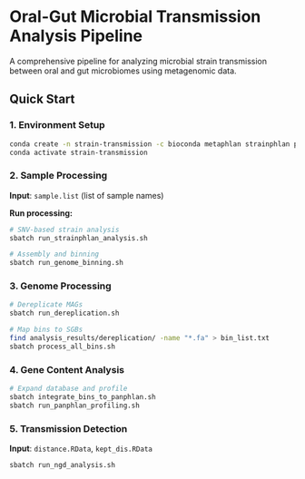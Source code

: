 # Oral-Gut Microbial Transmission Analysis Pipeline

A comprehensive pipeline for analyzing microbial strain transmission between oral and gut microbiomes using metagenomic data.

## Quick Start

### 1. Environment Setup
```bash
conda create -n strain-transmission -c bioconda metaphlan strainphlan panphlan phylophlan bowtie2 samtools metawrap drep r
conda activate strain-transmission
```

### 2. Sample Processing
**Input**: `sample.list` (list of sample names)

**Run processing:**
```bash
# SNV-based strain analysis
sbatch run_strainphlan_analysis.sh

# Assembly and binning
sbatch run_genome_binning.sh
```

### 3. Genome Processing
```bash
# Dereplicate MAGs
sbatch run_dereplication.sh

# Map bins to SGBs
find analysis_results/dereplication/ -name "*.fa" > bin_list.txt
sbatch process_all_bins.sh
```

### 4. Gene Content Analysis
```bash
# Expand database and profile
sbatch integrate_bins_to_panphlan.sh
sbatch run_panphlan_profiling.sh
```

### 5. Transmission Detection
**Input**: `distance.RData`, `kept_dis.RData`
```bash
sbatch run_ngd_analysis.sh
```
